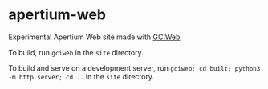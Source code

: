 # apertium-web
Experimental Apertium Web site made with
[GCIWeb](https://github.com/gcodein/gciweb)

To build, run `gciweb` in the `site` directory.

To build and serve on a development server, run `gciweb; cd built; python3 -m
http.server; cd ..` in the `site` directory.
